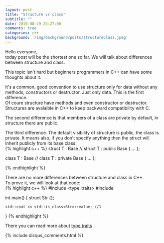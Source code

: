 ```yaml
---
layout: post
title: "Structure vs class"
subtitle: ""
date: 2019-08-29 23:27:00
comments: true
categories: c++
background: '/img/background/posts/structureClass.jpeg'
---
```

Hello everyone, <br/>
today post will be the shortest one so far. We will talk about differences between structure and class. <br/>
<!--more-->
This topic isn't hard but beginners programmers in C++ can have some thoughts about it. <br/>

It's a common, good convention to use structure only for data without any methods, constructors or destructor. Just only data. This is the first difference. <br/>
Of coure structure have methods and even constructor or destructor. Structures are avalaible in C++ to keep backward compatibility with C. <br/>

The second difference is that members of a class are private by default, in structure there are public. <br/>

The third difference. The default visibility of structure is public, the class is private. It means also, if you don’t specify anything then the struct will inherit publicly from its base class: <br/>
{% highlight c++ %}
struct T : Base // struct T : public Base
{
   ...
};

class T : Base // class T : private Base
{
   ...
};

{% endhighlight %}

There are no more differences between structure and class in C++.  <br/>
To prove it, we will look at that code:  <br/>
{% highlight c++ %}
#include <type_traits>
#include <iostream>

int main()
{
    struct Str {};
    
    std::cout << std::is_class<Str>::value; //1 
}
{% endhighlight %}

There you can read more about [type traits][type_traits.h]

[type_traits.h]: https://en.cppreference.com/w/cpp/header/type_traits


{% include disqus_comments.html %}